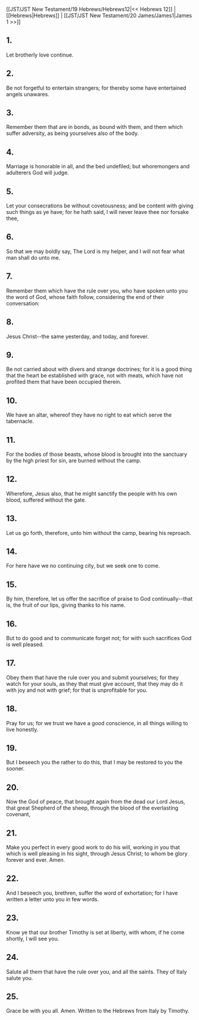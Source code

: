 [[JST/JST New Testament/19 Hebrews/Hebrews12|<< Hebrews 12]] | [[Hebrews|Hebrews]] | [[JST/JST New Testament/20 James/James1|James 1 >>]]
## 1.
Let brotherly love continue.
## 2.
Be not forgetful to entertain strangers; for thereby some have entertained angels unawares.
## 3.
Remember them that are in bonds, as bound with them, and them which suffer adversity, as being yourselves also of the body.
## 4.
Marriage is honorable in all, and the bed undefiled; but whoremongers and adulterers God will judge.
## 5.
Let your consecrations be without covetousness; and be content with giving such things as ye have; for he hath said, I will never leave thee nor forsake thee,
## 6.
So that we may boldly say, The Lord is my helper, and I will not fear what man shall do unto me.
## 7.
Remember them which have the rule over you, who have spoken unto you the word of God, whose faith follow, considering the end of their conversation:
## 8.
Jesus Christ\--the same yesterday, and today, and forever.
## 9.
Be not carried about with divers and strange doctrines; for it is a good thing that the heart be established with grace, not with meats, which have not profited them that have been occupied therein.
## 10.
We have an altar, whereof they have no right to eat which serve the tabernacle.
## 11.
For the bodies of those beasts, whose blood is brought into the sanctuary by the high priest for sin, are burned without the camp.
## 12.
Wherefore, Jesus also, that he might sanctify the people with his own blood, suffered without the gate.
## 13.
Let us go forth, therefore, unto him without the camp, bearing his reproach.
## 14.
For here have we no continuing city, but we seek one to come.
## 15.
By him, therefore, let us offer the sacrifice of praise to God continually\--that is, the fruit of our lips, giving thanks to his name.
## 16.
But to do good and to communicate forget not; for with such sacrifices God is well pleased.
## 17.
Obey them that have the rule over you and submit yourselves; for they watch for your souls, as they that must give account, that they may do it with joy and not with grief; for that is unprofitable for you.
## 18.
Pray for us; for we trust we have a good conscience, in all things willing to live honestly.
## 19.
But I beseech you the rather to do this, that I may be restored to you the sooner.
## 20.
Now the God of peace, that brought again from the dead our Lord Jesus, that great Shepherd of the sheep, through the blood of the everlasting covenant,
## 21.
Make you perfect in every good work to do his will, working in you that which is well pleasing in his sight, through Jesus Christ; to whom be glory forever and ever. Amen.
## 22.
And I beseech you, brethren, suffer the word of exhortation; for I have written a letter unto you in few words.
## 23.
Know ye that our brother Timothy is set at liberty, with whom, if he come shortly, I will see you.
## 24.
Salute all them that have the rule over you, and all the saints. They of Italy salute you.
## 25.
Grace be with you all. Amen.
Written to the Hebrews from Italy by Timothy. 

